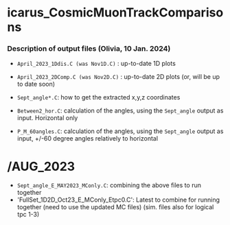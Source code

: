 # icarus_CosmicMuonTrackComparisons

### Description of output files (Olivia, 10 Jan. 2024)

* `April_2023_1Ddis.C (was Nov1D.C)` : up-to-date 1D plots

* `April_2023_2DComp.C (was Nov2D.C)` : up-to-date 2D plots (or, will be up to date soon)

* `Sept_angle*.C`: how to get the extracted x,y,z coordinates
* `Between2_hor.C`: calculation of the angles, using the `Sept_angle` output as input. Horizontal only
* `P_M_60angles.C`: calculation of the angles, using the `Sept_angle` output as input, +/-60 degree angles relatively to horizontal

# /AUG_2023

* `Sept_angle_E_MAY2023_MConly.C`: combining the above files to run together
* 'FullSet_1D2D_Oct23_E_MConly_Etpc0.C': Latest to combine for running together (need to use the updated MC files) (sim. files also for logical tpc 1-3)
